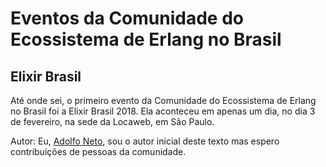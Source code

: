 # Eventos da Comunidade do Ecossistema de Erlang no Brasil


## Elixir Brasil

Até onde sei, o primeiro evento da Comunidade do Ecossistema de Erlang no Brasil foi a Elixir Brasil 2018. Ela aconteceu em apenas um dia, 
no dia 3 de fevereiro, na sede da Locaweb, em São Paulo. 

















Autor: Eu, [Adolfo Neto](https://adolfont.github.io/), sou o autor inicial deste texto mas espero contribuições de pessoas da comunidade.
